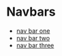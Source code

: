 # Navbars
* [nav bar one](https://nimishawilson.github.io/navbars/nav-bar-one)
* [nav bar two](https://nimishawilson.github.io/navbars/nav-bar-two)
* [nav bar three](https://nimishawilson.github.io/navbars/nav-bar-three)